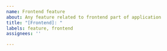 ```yaml
---
name: Frontend feature
about: Any feature related to frontend part of application
title: "[Frontend]: "
labels: feature, frontend
assignees: ''

---
```



